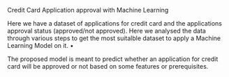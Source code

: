 Credit Card Application approval with Machine Learning

Here we have a dataset of applications for credit card and the applications approval status (approved/not approved).
Here we analysed the data through various steps to get the most suitalble dataset to apply a Machine Learning Model on it. •

The proposed model is meant to predict whether an application for credit card will be approved or not based on some features or prerequisites.
